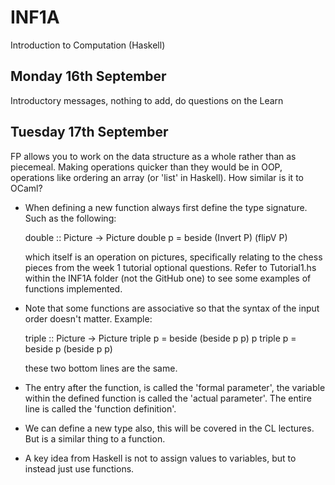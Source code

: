 # INF1A
Introduction to Computation (Haskell)

## Monday 16th September

Introductory messages, nothing to add, do questions on the Learn

## Tuesday 17th September

FP allows you to work on the data structure as a whole rather than as piecemeal. Making operations quicker than they would be in OOP, operations like ordering an array (or 'list' in Haskell). How similar is it to OCaml?

* When defining a new function always first define the type signature. Such as the following:

    double :: Picture -> Picture
    double p =  beside (Invert P) (flipV P)

    which itself is an operation on pictures, specifically relating to the chess pieces from the week 1 tutorial optional questions. Refer to Tutorial1.hs within the INF1A folder (not the GitHub one) to see some examples of functions implemented.

*  Note that some functions are associative so that the syntax of the input order doesn't matter. Example:

    triple :: Picture -> Picture
    triple p = beside (beside p p) p
    triple p = beside p (beside p p)

    these two bottom lines are the same.

* The entry after the function, is called the 'formal parameter', the variable within the defined function is called the 'actual parameter'. The entire line is called the 'function definition'.

* We can define a new type also, this will be covered in the CL lectures. But is a similar thing to a function.

* A key idea from Haskell is not to assign values to variables, but to instead just use functions.
